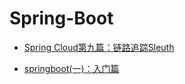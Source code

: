 # Spring-Boot

* [Spring Cloud第九篇：链路追踪Sleuth](https://mp.weixin.qq.com/s/eQfrG1Sk8PgR7ey_NZU0qg)

* [springboot(一)：入门篇](https://juejin.im/post/5955b4e85188250d9746032a)